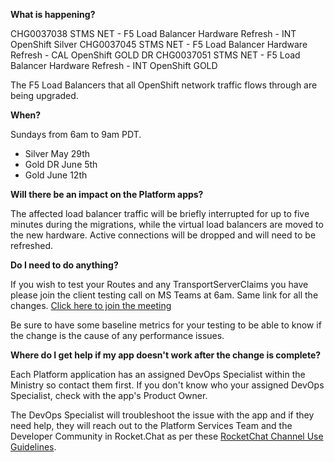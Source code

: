 **What is happening?**

CHG0037038 STMS NET - F5 Load Balancer Hardware Refresh - INT OpenShift Silver
CHG0037045 STMS NET - F5 Load Balancer Hardware Refresh - CAL OpenShift GOLD DR
CHG0037051 STMS NET - F5 Load Balancer Hardware Refresh - INT OpenShift GOLD

The F5 Load Balancers that all OpenShift network traffic flows through are being upgraded.

**When?**

Sundays from 6am to 9am PDT.

- Silver May 29th
- Gold DR June 5th
- Gold June 12th

**Will there be an impact on the Platform apps?**

The affected load balancer traffic will be briefly interrupted for up to five minutes during the migrations, while the virtual load balancers are moved to the new hardware. Active connections will be dropped and will need to be refreshed.

**Do I need to do anything?**

If you wish to test your Routes and any TransportServerClaims you have please join the client testing call on MS Teams at 6am. Same link for all the changes. [Click here to join the meeting](https://teams.microsoft.com/l/meetup-join/19%3ameeting_Mzg4N2ViZDItYmQ5MS00ZTI1LWFkNjgtNzJjMjU4NGRhOGRj%40thread.v2/0?context=%7b%22Tid%22%3a%22712b635a-685f-43f7-8bec-38fdfdf857eb%22%2c%22Oid%22%3a%2267e77160-ff08-419e-bdbd-0e0b5d36e2d6%22%7d)

Be sure to have some baseline metrics for your testing to be able to know if the change is the cause of any performance issues.

**Where do I get help if my app doesn't work after the change is complete?**

Each Platform application has an assigned DevOps Specialist within the Ministry so contact them first. If you don't know who your assigned DevOps Specialist, check with the app's Product Owner.

The DevOps Specialist will troubleshoot the issue with the app and if they need help, they will reach out to the Platform Services Team and the Developer Community in Rocket.Chat as per these [RocketChat Channel Use Guidelines](
https://developer.gov.bc.ca/Getting-human-support-for-issues-not-covered-by-devops-requests).
